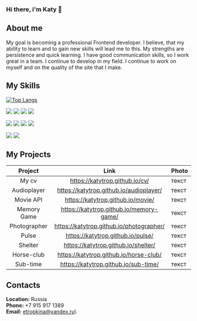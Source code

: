 ### Hi there, i'm Katy 👋

## **About me** ##

My goal is becoming a professional Frontend developer. I believe, that my ability to learn and to gain new skills will lead me to this. My strengths are persistence and quick learning. I have good communication skills, so I work great in a team. I continue to develop in my field. I continue to work on myself and on the quality of the site that I make.

## **My Skills** ##

[![Top Langs](https://github-readme-stats.vercel.app/api/top-langs/?username=Katytrop)](https://github.com/anuraghazra/github-readme-stats)

![](https://img.shields.io/badge/-HTML-black?style=for-the-badge&logo=HTML5&logoColor=red)
![](https://img.shields.io/badge/-CSS-black?style=for-the-badge&logo=CSS3&logoColor=blue)
![](https://img.shields.io/badge/-JavaScript-black?style=for-the-badge&logo=JavaScript&logoColor=yellow)
![](https://img.shields.io/badge/-Sass-black?style=for-the-badge&logo=Sass&logoColor=pink)
<!-- ![](https://img.shields.io/badge/-React-black?style=for-the-badge&logo=React&logoColor=cyan) -->

![](https://img.shields.io/badge/-GitHub-black?style=for-the-badge&logo=GitHub&logoColor=white)
![](https://img.shields.io/badge/-VS%20Code-black?style=for-the-badge&logo=visualstudiocode&logoColor=blue)
![](https://img.shields.io/badge/-Figma-black?style=for-the-badge&logo=Figma&logoColor=red)
![](https://img.shields.io/badge/-Photoshop-black?style=for-the-badge&logo=AdobePhotoshop&logoColor=blue)


![](https://github-profile-summary-cards.vercel.app/api/cards/stats?username=daniilshat&theme=solarized_dark)
![](https://github-profile-summary-cards.vercel.app/api/cards/repos-per-language?username=daniilshat&theme=solarized_dark)


## **My Projects** ##

Project|Link|Photo|
:-----------:|:------------:|-------------------|
| My cv | https://katytrop.github.io/cv/ | текст |
| Audioplayer | https://katytrop.github.io/audioplayer/ | текст |
| Movie API | https://katytrop.github.io/movie/ | текст |
| Memory Game | https://katytrop.github.io/memory-game/ | текст |
| Photographer | https://katytrop.github.io/photographer/ | текст |
| Pulse | https://katytrop.github.io/pulse/ | текст |
| Shelter | https://katytrop.github.io/shelter/ | текст |
| Horse-club | https://katytrop.github.io/horse-club/ | текст |
| Sub-time | https://katytrop.github.io/sub-time/ | текст |

## **Contacts** ##
**Location:** Russia\
**Phone:** +7 915 917 1389\
**Email:** etropkina@yandex.ru\

